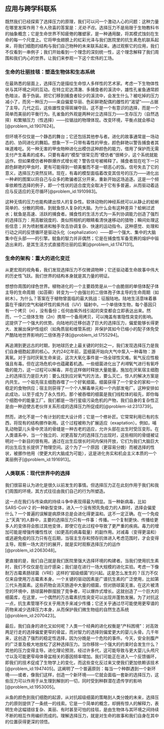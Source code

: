 ## 应用与跨学科联系

既然我们已经探索了选择压力的原理，我们可以问一个激动人心的问题：这种力量在哪里发挥作用？令人欣喜的答案是：*无处不在*。选择压力不是局限于生物教科书的抽象概念；它是生命世界不知疲倦的雕塑家，是一种通用酸，将其模式蚀刻在生命的每一个尺度上。它将甲虫翅膀上的虹彩光泽与我们医院里的抗生素危机联系起来，将我们细胞的结构与我们自己物种的未来联系起来。通过观察它的应用，我们不仅看到一串例子；我们开始看到一个理念的深刻统一性，这个理念解释了我们周围和我们内心的世界。让我们来参观一下这个宏伟的工场。

### 生命的壮丽挂毯：塑造生物体和生态系统

在最熟悉的层面上，选择压力是描绘生命惊人多样性的艺术家。考虑一下生物体性状与其环境之间的互动。在特立尼达清澈、多捕食者的溪流中，雄性孔雀鱼通常颜色暗淡，善于伪装。把它们移到捕食者较少的溪流中，会发生什么？被吃掉的压力减小了，而另一种压力——来自偏爱华丽、色彩鲜艳配偶的雌性的“渴望”——占据了主导。几代之后，这些雄性变得斑斓夺目。这不是一个有意识的选择，而是一个简单而美丽的平衡行为。孔雀鱼的外观是两种对立选择压力——生存压力（自然选择）和繁殖压力（性选择）——拉锯战的物理体现。改变环境，平衡点就会移动[@problem_id:1907624]。

但环境不仅仅是一个静态的舞台；它还包括其他参与者。进化的故事通常是一场动态的、协同进化的舞蹈。想象一下一只带有毒性的甲虫，颜色鲜艳以警告捕食者其味道难吃。另一种无害的甲虫物种进化出模仿这种颜色的能力，借用了保护而无需支付产生毒素的成本。只要有毒的“模型”很常见而“模仿者”很稀少，这个系统就能运作。但如果模仿者种群爆炸式增长呢？警告信号被稀释了。捕食者现在吃下一只颜色鲜艳的甲虫时，更有可能得到一顿美餐而不是一顿恶心的饭。信号失去了它的意义，选择压力突然反转。现在，有毒的模型面临着改变其信号的压力——进化出一种*新*的图案以将自己与众多的欺骗者区分开来，重新开始这场追逐。这是一个频率依赖性选择的例子，即一个性状的适合度完全取决于它有多普遍，从而驱动着适应与反适应的无尽循环[@problem_id:1910983]。

这种无情的压力也能构建出惊人的复杂性。软体动物的神经系统可以从静止的蛤蜊简单的、分散的网络，到鱿鱼惊人复杂的大脑。为什么会有这种差异？蛤蜊过滤水；鱿鱼是高速、活跃的捕食者。捕食性的生活方式为一系列协调能力创造了强烈的选择压力：用高敏锐度的、类似照相机的眼睛看清快速移动的猎物；瞬间处理这些信息；并为喷射推进和触手攻击协调复杂、快速的运动指令。这种感觉、处理和行动之间的反馈循环是驱动头化（cephalization）——即一个强大、集中的大脑集中在头部——的引擎。鱿鱼的智力并非偶然；它是在捕食性军备竞赛的熔炉中锻造出来的，是其生活方式直接而壮丽的后果[@problem_id:1747131]。

### 生命的架构：重大的进化变迁

从更宏观的视角看，我们发现选择压力不仅微调物种；它还驱动着生命故事中伟大的历史性飞跃。我们世界的结构本身就是其力量的明证。

想想你周围的绿色世界。植物进化的一个主要趋势是从一个由脆弱的单倍体配子体主导的生命周期（如苔藓）转变为一个由强壮的二倍体孢子体主导的生命周期（如树木）。为什么？答案在于植物曾面临的最大挑战：征服陆地。陆地生活意味着暴露在干燥的空气和破坏性的紫外线（UV）辐射中。一个单倍体生物，每个基因只有一个拷贝（$n$），没有备份；任何由紫外线引起的突变都会立即表达出来。然而，一个二倍体生物（$2n$）携带一个备用拷贝，可以掩盖有害隐性突变的影响。这提供了一个强大的优势。向陆地的迁移创造了巨大的选择压力，偏爱能够长得更大、发展出保护性组织（如角质层和维管系统）并保护其如今已缩小的配子体免受严酷陆地世界影响的二倍体孢子体[@problem_id:1755294]。

再追溯到更远古的时期，到地球历史上最关键的时刻之一，我们发现选择压力是我们自身细胞起源的核心。大约24亿年前，蓝细菌开始向大气中泵入一种毒物：游离氧。对于当时厌氧生命来说，这次大氧化事件是一场全球性灾难。氧气反应性极强且有毒。但在这场危机中也蕴藏着机遇。一些细菌进化出了*利用*氧气进行有氧呼吸的能力，这一过程可以解毒，并在这样做时释放大量能量。施加在厌氧宿主细胞上的选择压力是巨大的：要么找到应对氧气的方法，要么灭亡。惊人的解决方案是内共生。一个祖先宿主细胞吞噬了一个好氧细菌。细菌获得了一个安全的家和一个稳定的食物供应；宿主则获得了一个个人解毒单元和一个内部发电厂。这种安排如此成功，以至于成为了永久性的。那个被吞噬的细菌是我们线粒体的祖先，即你每个细胞中的能量工厂。我们都是一场行星级污染危机的产物，我们自身的复杂性正是由一种迫使古老伙伴关系形成的选择压力所促成的[@problem-id:2313739]。

然而，进化不是一个有计划的宏大设计师；它是一个修补匠。它常常利用已有的东西，将现有的结构挪作新用。这个过程被称为扩展适应（exaptation）。例如，哺乳动物婴儿头骨中灵活的骨缝是一种古老的适应，允许头部在出生时受压变形。在人类谱系中，当一个独立的、对更高智力的选择压力出现时，这些相同的骨缝被证明对一个新目的很有用。通过在出生后很长时间内保持开放，它们为我们大脑巨大的出生后生长提供了物理空间。这个为了一个原因（更容易分娩）而被选择的性状，被挪作他用（使更大的大脑成为可能），这是进化务实和机会主义本质的一个美丽例子[@problem_id:1916913]。

### 人类联系：现代世界中的选择

我们很容易认为进化是很久以前发生的事情。但选择压力正在此刻作用于我们和我们周围的环境，其方式往往由我们自己的行为所塑造。

这一点在我们与传染病的持续斗争中表现得最为明显。当一种新病毒，比如 SARS-CoV-2 的一种新型变体，进入一个没有预先免疫力的人群时，选择会偏爱什么？一个普遍的误解是病原体总是会进化得更温和。这不一定正确。在一个免疫上“天真”的人群中，主要的选择压力只有一件事：传播。一个复制更快、传播给更多人的变体将会胜过其他变体，即使它在此过程中导致了更严重的疾病。毒力的增加可能是增强传播性性状（如更高的病毒载量）的副作用。对减毒（变得更温和）或逃避免疫的压力只有在后期，当宿主生存和预存抗体进入考虑范围时，才会变得主导。观察一场大流行的展开，就是实时观察选择压力的运作[@problem_id:2063048]。

更直接的是，我们自己就是我们医院里强大选择环境的构建者。当我们使用抗生素时，我们不仅仅是在治疗感染；我们是在进行一场大规模的进化实验。考虑一下像耐万古霉素肠球菌（VRE）这样的“超级细菌”的兴起。这是怎么发生的？压力不仅仅来自使用万古霉素本身。一个关键的驱动因素是广谱抗生素的广泛使用，比如第三代头孢菌素。这些药物会消灭肠道中大量的细菌，但对肠球菌无害。在这片被清空的环境中，肠球菌种群摆脱了竞争者，可以爆炸式增长。这就创造了一个巨大的细菌库，在这里，一个偶然的万古霉素抗性突变可以出现并蓬勃发展。为了对抗这一点，抗生素管理不仅关乎用洗手来减少传播；它还关乎通过尽可能使用更窄谱的药物来减少选择压力本身，从而保护我们微生物组的自然生态系统[@problem_id:2070423]。

最后，我们自身的进化又如何呢？人类一个经典的进化权衡是“产科困境”：对高效两足行走的选择偏爱更窄的骨盆，而对智力的选择则偏爱更大的婴儿头骨。几千年来，这创造了强烈的稳定性选择，因为分娩是一个危险的事件。今天，安全剖腹产的广泛普及极大地放松了这种选择压力。当你移除一个强大的约束时会发生什么？其他的压力变得主导。进化理论预测，经过许多代，这可能导致与更大婴儿头颅尺寸以及可能更窄母体骨盆相关的基因频率增加。我们可能正在进入一个反馈循环，即我们的技术促成了生物学上的变化，而这些变化反过来又使我们更加依赖该技术[@problem_id:1947405]。这阐明了一个普遍原则：每当一个种群遇到一个新环境——或者，像我们这样，创造一个新环境——它就会面临一套新的选择压力，这些压力可以作用于从生理到解剖的一切，同时受到种群潜在遗传学的影响[@problem_id:1953005]。

从鱼的颜色到我们细胞的起源，从对抗超级细菌的策略到人类分娩的未来，选择压力的原则提供了一条统一的线索。它是一个简单的概念，却拥有惊人的解释力，表明生命这幅错综复杂、美丽、有时甚至可怕的挂毯，是由生物体与其环境之间持续不断的相互作用编织而成的。理解选择压力，就是对生命的故事和我们自身在其中的位置获得更深的领悟。